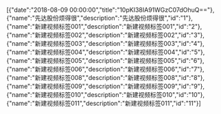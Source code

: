 [{"date":"2018-08-09 00:00:00","title":"10pKI38IA91WGzC07dOhuQ=="},{"name":"先达股份烦得很","description":"先达股份烦得很","id":"1"},{"name":"新建视频标签001","description":"新建视频标签001","id":"2"},{"name":"新建视频标签002","description":"新建视频标签002","id":"3"},{"name":"新建视频标签003","description":"新建视频标签003","id":"4"},{"name":"新建视频标签004","description":"新建视频标签004","id":"5"},{"name":"新建视频标签005","description":"新建视频标签005","id":"6"},{"name":"新建视频标签006","description":"新建视频标签006","id":"7"},{"name":"新建视频标签008","description":"新建视频标签008","id":"8"},{"name":"新建视频标签009","description":"新建视频标签009","id":"9"},{"name":"新建视频标签010","description":"新建视频标签010","id":"10"},{"name":"新建视频标签011","description":"新建视频标签011","id":"11"}]